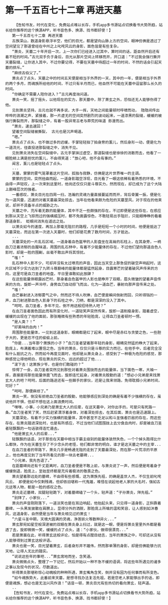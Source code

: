 # 第一千五百七十二章 再进天墓
        【告知书友，时代在变化，免费站点难以长存，手机app多书源站点切换看书大势所趋，站长给你推荐的这个换源APP，听书音色多、换源、找书都好使！】
       第一千五百七十二章 再进天墓
       古族深山，数道身影悬浮半空，他们的目光，都是望向山脉上方的空间，眼神仿佛是透过了空间望见了那道曾经在中州之上叱咤风云的身影，面色皆是有些复杂。
       “萧炎，天墓二十年开启一次，上一次你们已经进入过其中，算时间的话，距自然开启还有着不短的时间。”古元双手负于身后，目光从那片空间上转移而开，开口道：“不过我会强行撕开天墓裂缝，让你进入其中，不过你要记得，不要在天墓中待超过一年的时间，不然的话会引起天墓的排斥。”
       “麻烦古伯父了。”
       萧炎点了点头，天墓之中的时间五天便是相当于外界的一天，其中的一年，便是相当于外界的两个多月，而魂族所给他的时间，不过只有半月而已，他自然不可能在天墓中逗留那么长久的时间。
       “你确定不需要人陪你进入？”古元再度询问道。
       萧炎一笑，摇了摇头，以他现在的实力，那天墓中，除了萧玄之外，恐怕还无人能够伤得了他。
       见到萧炎坚持，古元也就不再多说，大手一挥，天地之间能量顿时呼啸而动， 隐隐间传出哗哗的浪潮之声，紧接着，那一片虚无的空间突然剧烈的波动起来，一道漆黑的裂缝，缓缓的被强行撕裂而开，那裂缝之中，有着一股异常古老与莽荒的味道 弥漫而出。
       “萧炎，速去速回！”
       望着空间裂缝被撕裂， 古元也是沉声喝道。
       “嗯。”
       萧炎点了点头，也不做过多的迟缓，手掌轻轻拍了拍身旁的薰儿，然后身形一动，便是化为一道流光，径直投进那裂缝之中，消失不见。
       见到萧炎消失在空间裂缝中，古元手掌抹过虚空，那道裂缝也是徐徐的消散而去，他看了一眼脸颊上满是担忧的薰儿，不由得笑道：“放心吧，他不会有事的。”
       闻言，薰儿也是轻轻点了点头。
       ...
       天墓，蒙蒙的雾气笼罩着这片空间，孤独与寂静，仿佛是这片世界唯一的主调。
       蒙蒙的空间，突然扭曲而起，一道身影踏空浮现，目光看了一眼这依稀有着熟悉的环境，不由得一声轻叹，上一次来到这里时，他尚还仅仅只是斗尊实力，然而现在，却已成为了这个大陆上巅峰层次的强者。
       一番感叹，萧炎目光在四周一扫，浩瀚的灵魂力量直接蔓延而而开，背后骨翼一振，便是化为一道风雷，迅速的对着天墓最深处掠去，当年在他看来颇为危险的天墓罡风，对于现在的他来说，却并不具备半点的威胁之力。
       天墓之中，充斥着无数的能量体，其中不乏一些颇强的存在，不过即便是这些存在，在感应到那从天空上飞掠而过的强横威压时，都不免面露惊色，不敢轻易出手阻拦，只能眼睁睁的看着那道身影， 眨眼间消失在遥远之处。
       以萧炎如今的速度，再加上那毫无阻拦的路程，几乎是短短一个小时的时间，他便是抵达了天墓深处，而这在第一次进入天墓时，他们却是花费了数月时间，方才抵达。
       ...
       天墓深处的一片乱石区域，一道身着血色盔甲的人影盘坐在高耸的石柱上，在其身旁，一柄血刀泛着浓郁的血腥味道，周围的乱石林中，有着不少能量体的存在，不过他们望向那道血色人影时，却是一脸的围剿，丝毫不敢出声将其惊扰。
       “嗤！”
       乱石林中人影不少，可却并没有太过嘹亮的声音，因此当天空上那急促的破空声响起时，这片区域不少实力达到了九转斗尊巅峰的能量体都是猛然起身，目露寒芒的望着破风声传来的方向，这里可是血刀圣者的地盘，平日里谁敢如此放肆？
       在这些能量体眼露凶芒时，那身着血色盔甲的人影也是睁开了双眼，眉头微皱的望着声音传来的方向，旋即一声冷哼，身旁血刀自动掠飞而出，化为一道血芒，暴射向那声音传来之处。
       “嗤！”
       血芒暴射进入浓郁雾气之中，然而还不待人吹捧，血芒便是瞬间倒射而回，只听得铛的一声，血刀射进那血色人影身下的石柱之中，刀柄，都是深深的没入了其中。
       “呵呵，血刀圣者，多年不见，倒不用这般招待熟人吧？”
       在血刀圣者面色因此而有所变化时，一道轻笑声突然传来，旋即一道削瘦身影，踏着虚空，缓缓的出现在了他的面前，那张略微有些熟悉的年轻脸庞，让得血刀圣者顿时一愣。
       “是人类？！”
       “好美味的血肉！”
       周围那些能量体，一见到这道身影，眼睛都是红了起来，眼中尽是赤红与贪婪之色，一些胆子大的，更是忍不住的偷偷上前。
       “你是...当年那个萧族的小子？”血刀圣者望着那年轻的身影，眼睛突然猛的睁大了起来，脸庞上，布满着难以置信之色，当年的萧炎，仅仅只是斗尊的实力而已，在他手中，后者完全没有什么抵抗之力，然而如今再度见面时，他却是从萧炎身上，感受到了一种极为危险的感觉，那种感觉让得他明白，现在萧炎的实力，远远的超过了他...
       “滚下去！这萧族少爷，也是你们敢碰的？”
       惊愕了一会，血刀圣者突然见到那些对着萧炎围拢而去的能量体，当下面色一寒，大袖一挥，直接是将那些能量体震飞而去，旋即连忙起身，对着萧炎殷勤的道：“想必小兄弟是来找萧玄大人的吧？呵呵，后面的路途还有一些棘手的家伙，还是让我来领路，免得耽搁小兄弟时间，可好？”
       “呵呵，那便麻烦了。”
       萧炎一笑，倒没有拒绝血刀圣者的殷勤，他能够感应到深处的确是有着不少强横的存在，虽说他并不惧，但却不想在这上面浪费时间。
       “嘿嘿，小事，小兄弟乃是萧玄大人的后辈，在这天墓中，对你出手的，可是只有死路一条。”血刀圣者笑了笑，然后赶紧漂浮着身体，对着深处掠去，在其后面，萧炎也是迅速跟上。
       天墓深处，有着不少实力强横的能量体，其中甚至不乏足以和斗圣强者匹敌的存在，而这些存在，在萧炎踏进深处时，也是有所感应，不过当他们试图围拢上去分食血肉时，却是被血刀圣者轻飘飘的一句话骇得连忙遁去。
       “他是萧玄大人的后辈...”
       轻飘飘的话语，对于那些在天墓中相当于霸主级别的能量体骇然失色，一个个掉头跑得比什么都快，作为在天墓生存了不少念头的老怪，他们都非常的明白，谁才是这天墓之中的主宰...
       在血刀圣者的带路下，萧炎几乎是畅通无阻的走到了天墓最深处，而在那一片荒凉的平原上，他也再度见到了当年所看见的那一块古老墓碑...
       “小兄弟，我先告退了。”
       在距墓碑尚还有千丈距离时，血刀圣者便是不敢上前，与萧炎说了一声，然后便是弯着身子缓缓倒退，脸庞上，至始至终都是充斥着极浓的敬畏之色。
       萧炎望着那远处的墓碑，不由得有些感慨，这为萧族先祖，的确是盖世人杰，不仅生前叱咤风云， 即便是如今仅剩残魂，但却依旧堪称一代鬼雄，难怪在说起他老人家的大名时，强如古元这等人物，都是一脸的感叹之色。
       萧炎走近墓碑，双腿轻轻跪下，对着墓碑磕了一个头，轻声道：“子孙萧炎，拜先祖。”
       “别拜了，小家伙...”
       萧炎的声音刚刚落下，一道淡笑也是在耳边响起，他抬起头来，只见得一道身影，正斜靠着墓碑，一头黑发披散在肩膀上，显得分外的洒脱，那脸庞上所噙的温和笑容，让人感到如沐春风，这道身影，自然便是当年与萧炎相见过的萧玄！
       “六星斗圣中期，天境大圆满的灵魂，净莲妖火等数种异火...”
       萧玄那宛如星空般深邃被的双眼在萧炎身上扫过，就是这一眼，便是将萧炎里里外外都是看透了去，旋即微微一笑，缓缓的点了点头，道：“小家伙，做得很漂亮...”
       若是萧晨在此，听得萧玄这般评论，怕是得有点膛目结舌，当年的萧族之中，可却还从没有人能够得到过萧玄这般评语。
       萧炎也是一笑，目光望着萧玄，后者身形并不雄伟，然而那单薄的身影，却是仿佛能够力抗天地，让得人无比的踏实。
       “说说这些年的事吧...”萧玄席地而坐，含笑道。
       萧炎微微点头，整理了一下记忆，然后开始以一种不急不缓的语调，将这些年所遇见的诸多之事以及现今的状况，尽数道出。
       听得萧炎那堪称惊心动魄般的种种所遇，萧玄嘴角含笑，倒并没有因为任何事而有所变色。
       “如今魂族势大，此番前来天墓，是想寻找办法复活先祖，若是您老人家能够出手的话，即便是魂族，想必也是无法兴风作浪！”话音一顿，萧炎目光有些热切的看向萧玄，轻声道。
       ..
       【告知书友，时代在变化，免费站点难以长存，手机app多书源站点切换看书大势所趋，站长给你推荐的这个换源APP，听书音色多、换源、找书都好使！】